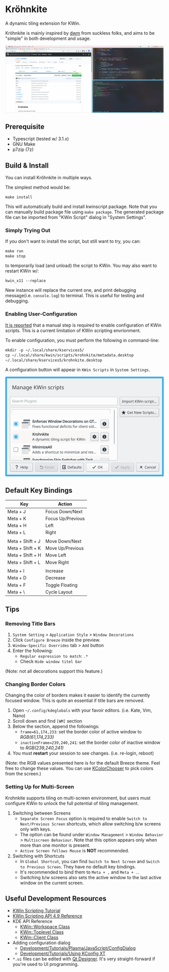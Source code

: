 Kröhnkite
=========

A dynamic tiling extension for KWin.

Kröhnkite is mainly inspired by [dwm][] from suckless folks, and aims to be
"simple" in both development and usage.

[dwm]: https://dwm.suckless.org/
[Typescript]: https://www.typescriptlang.org/

![screenshot](screenshot.png)


Prerequisite
------------

 * Typescript (tested w/ 3.1.x)
 * GNU Make
 * p7zip (7z)


Build & Install
---------------

You can install Kröhnkite in multiple ways.

The simplest method would be:

	make install

This will automatically build and install kwinscript package. Note that you can
manually build package file using `make package`. The generated package file
can be imported from "KWin Script" dialog in "System Settings".

### Simply Trying Out ###

If you don't want to install the script, but still want to try, you can:

	make run
	make stop

to temporarily load (and unload) the script to KWin. You may also want to
restart KWin w/:

	kwin_x11 --replace

New instance will replace the current one, and print debugging message(i.e.
`console.log`) to terminal. This is useful for testing and debugging.

### Enabling User-Configuration ###

[It is reported][kwinconf] that a manual step is required to enable configuration of KWin
scripts. This is a current limitation of KWin scripting envrionment.

To enable configuration, you must perform the following in command-line:

    mkdir -p ~/.local/share/kservices5/
	cp ~/.local/share/kwin/scripts/krohnkite/metadata.desktop ~/.local/share/kservices5/krohnkite.desktop

A configuration button will appear in `KWin Scripts` in `System Settings`.

![config button shown](img/conf.png)

[kwinconf]: https://github.com/faho/kwin-tiling/issues/79#issuecomment-311465357


Default Key Bindings
--------------------

| Key               | Action                         |
| ----------------- | ------------------------------ |
| Meta + J          | Focus Down/Next                |
| Meta + K          | Focus Up/Previous              |
| Meta + H          | Left                           |
| Meta + L          | Right                          |
|                   |                                |
| Meta + Shift + J  | Move Down/Next                 |
| Meta + Shift + K  | Move Up/Previous               |
| Meta + Shift + H  | Move Left                      |
| Meta + Shift + L  | Move Right                     |
|                   |                                |
| Meta + I          | Increase                       |
| Meta + D          | Decrease                       |
| Meta + F          | Toggle Floating                |
| Meta + \          | Cycle Layout                   |


Tips
----

### Removing Title Bars ###

1. `System Setting` > `Application Style` > `Window Decorations`
2. Click `Configure Breeze` inside the preview.
3. `Window-Specific Overrides` tab > `Add` button
4. Enter the following:
   - `Regular expression to match`: `.*`
   - Check `Hide window titel bar`

(Note: not all decorations support this feature.)

### Changing Border Colors ###

Changing the color of borders makes it easier to identify the currently focused
window.  This is quite an essential if title bars are removed.

1. Open `~/.config/kdeglobals` with your favoir editors. (i.e. Kate, Vim, Nano)
2. Scroll down and find `[WM]` section
3. Below the section, append the followings:
   - `frame=61,174,233`: set the border color of active window to *RGB(61,174,233)*
   - `inactiveFrame=239,240,241`: set the border color of inactive window to *RGB(239,240,241)*
4. You must **restart** your session to see changes. (i.e. re-login, reboot)

(Note: the RGB values presented here is for the default Breeze theme. Feel free
to change these values. You can use [KColorChooser][] to pick colors from the
screen.)

[KColorChooser]: https://www.kde.org/applications/graphics/kcolorchooser/

### Setting Up for Multi-Screen ###

Krohnkite supports tiling on multi-screen environment, but users must configure
KWin to unlock the full potential of tiling management.

1. Switching between Screens
    - `Separate Screen Focus` option is required to enable 
      `Switch to Next/Previous Screen` shortcuts, which allow switching b/w
      screens only with keys.
    - The option can be found under `Window Management` > `Window Behavior` >
      `Multiscreen Behaviour`. Note that this option appears only when more
      than one monitor is present.
    - `Active Screen follows Mouse` is **NOT** recommended.
2. Switching with Shortcuts
    - In `Global Shortcut`, you can find `Switch to Next Screen` and 
      `Switch to Previous Screen`. They have no default key bindings.
    - It's recommended to bind them to `Meta + ,` and `Meta + .`.
    - Switching b/w screens also sets the active window to the last
      active window on the current screen.


Useful Development Resources
----------------------------

 * [KWin Scripting Tutorial](https://techbase.kde.org/Development/Tutorials/KWin/Scripting)
 * [KWin Scripting API 4.9 Reference](https://techbase.kde.org/Development/Tutorials/KWin/Scripting/API_4.9)
 * KDE API Reference
    - [KWin::Workspace Class](https://api.kde.org/4.x-api/kde-workspace-apidocs/kwin/html/classKWin_1_1Workspace.html)
    - [KWin::Toplevel Class](https://api.kde.org/4.x-api/kde-workspace-apidocs/kwin/html/classKWin_1_1Toplevel.html)
    - [KWin::Client Class](https://api.kde.org/4.x-api/kde-workspace-apidocs/kwin/html/classKWin_1_1Client.html)
 * Adding configuration dialog
    - [Development/Tutorials/Plasma/JavaScript/ConfigDialog](https://techbase.kde.org/Development/Tutorials/Plasma/JavaScript/ConfigDialog)
    - [Development/Tutorials/Using KConfig XT](https://techbase.kde.org/Development/Tutorials/Using_KConfig_XT)
 * `*.ui` files can be edited with [Qt Designer](http://doc.qt.io/qt-5/qtdesigner-manual.html).
   It's very straight-forward if you're used to UI programming.
